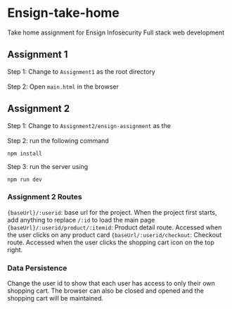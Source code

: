 # Ensign-take-home
Take home assignment for Ensign Infosecurity Full stack web development

## Assignment 1
Step 1: Change to `Assignment1` as the root directory <br><br>
Step 2: Open `main.html` in the browser

## Assignment 2
Step 1: Change to `Assignment2/ensign-assignment` as the <br><br>
Step 2: run the following command
```
npm install
```
Step 3: run the server using
```
npm run dev
```

### Assignment 2 Routes
`{baseUrl}/:userid`: base url for the project. When the project first starts, add anything to replace `/:id` to load the main page
`{baseUrl}/:userid/product/:itemid`: Product detail route. Accessed when the user clicks on any product card
`{baseUrl/:userid/checkout`: Checkout route. Accessed when the user clicks the shopping cart icon on the top right.

### Data Persistence
Change the user id to show that each user has access to only their own shopping cart. The browser can also be closed and opened and the shopping cart will be maintained.

